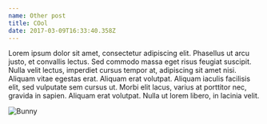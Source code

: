 ```yaml
---
name: Other post
title: COol
date: 2017-03-09T16:33:40.358Z
---
```


Lorem ipsum dolor sit amet, consectetur adipiscing elit. Phasellus ut arcu justo, et convallis lectus. Sed commodo massa eget risus feugiat suscipit. Nulla velit lectus, imperdiet cursus tempor at, adipiscing sit amet nisi. Aliquam vitae egestas erat. Aliquam erat volutpat. Aliquam iaculis facilisis elit, sed vulputate sem cursus ut. Morbi elit lacus, varius at porttitor nec, gravida in sapien. Aliquam erat volutpat. Nulla ut lorem libero, in lacinia velit.

![Bunny](/img/uploads/NightBunny.png)

